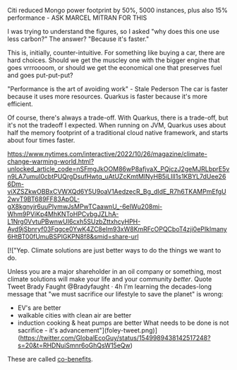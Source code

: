 

Citi reduced Mongo power footprint by 50%, 5000 instances, plus also 15% performance - ASK MARCEL MITRAN FOR THIS


I was trying to understand the figures, so I asked "why does this one use less carbon?" The answer? "Because it's faster."


This is, initially, counter-intuitive. For something like buying a car, there are hard choices.
Should we get the muscley one with the bigger engine that goes vrrroooom, or should we get the economical one 
that preserves fuel and goes put-put-put?

"Performance is the art of avoiding work" - Stale Pederson
The car is faster because it uses more resources. Quarkus is faster because it's more efficient.

Of course, there's always a trade-off. With Quarkus, there is a trade-off, but it's not the tradeoff I expected. 
When running on JVM, Quarkus uses about half the memory footprint of a traditional cloud native framework, and starts about four times faster. 

https://www.nytimes.com/interactive/2022/10/26/magazine/climate-change-warming-world.html?unlocked_article_code=nSFmgJkOOM86wP8afjvaX_PQjczJ2geMJRLbprE5vn9LA7umuI0cbtPUQrgDsufHwtq_uAtUZcKmtMlNyHB5iLIlI1s1KBYL7dUee266Dm-viXZSZkwOBBxCVWXQd6Y5U9oaV1AedzecR_Bg_dIdE_R7h6TKAMPmEfgU2wvT9BT689FF83ApOL-gX8kgnyjr6uuPIymwJsMPwTCaawnU_-6eIWu208mi-Whm9PViKp4MhKNToHPCvbgJZLhA-L1Nrg0VvtuPBwnwUI6cxh5SUzbZttxhcyHPH-Ayd9jSbnryf03Fqgce0YwK4ZC8eIm93xW8KmRFcOPQCboT4zji0ePIklmany6HtBT00fUmuBSPIGKPN8f8&smid=share-url

[!["Yep. Climate solutions are just better ways to do the things we want to do.
   
   Unless you are a major shareholder in an oil company or something, most climate solutions will make your life and your community *better*.
   Quote Tweet
   Brady Faught
   @Bradyfaught
    · 4h
   I'm learning the decades-long message that "we must sacrifice our lifestyle to save the planet" is wrong:
   - EV's are better
   - walkable cities with clean air are better
   - induction cooking & heat pumps are better
   What needs to be done is not sacrifice - it's advancement"](foley-tweet.png)](https://twitter.com/GlobalEcoGuy/status/1549989438142517248?s=20&t=RHDNuiSmnr6oGhQsW15eQw)

These are called [co-benefits](https://www.nature.com/articles/nclimate2814.epdf?sharing_token=VlpmIlyn640CzXagdfTDmtRgN0jAjWel9jnR3ZoTv0NOZ8EsNUkEgIIbXwUUlQaRYTEdJ_XrLsXlsMYhj6MV20ShP6BtO6BHrO3ZC9mrlho6mIxBRJTkPipwDTJYemIQl8stojzWgacrPWYgZpgjKWpK9DVpKqx0_sKI5gvkuieycWY11i32_VNUFLC37MBd8Bf7x8QBOxNOkFkGaGz86plcW2avILwmFyeXGpeOWCpw7B8oxH9RJudWlKm-oxQAtC3nkG6YSZDjxHJL3V6GvTjBcQphy49HOqzdk9Y-7-o%3D).
